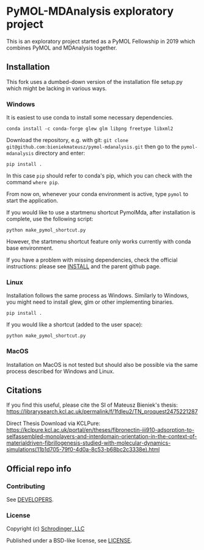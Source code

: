 # PyMOL-MDAnalysis exploratory project

This is an exploratory project started as a PyMOL Fellowship in 2019 
which combines PyMOL and MDAnalysis together. 

## Installation

This fork uses a dumbed-down version of the installation file setup.py 
which might be lacking in various ways. 

### Windows
It is easiest to use conda to install some necessary dependencies.
```
conda install -c conda-forge glew glm libpng freetype libxml2
```

Download the repository, e.g. with git:
`git clone git@github.com:bieniekmateusz/pymol-mdanalysis.git`
then go to the `pymol-mdanalysis` directory and enter:
```
pip install .
```
In this case `pip` should refer to conda's pip, which you can check
with the command `where pip`.

From now on, whenever your conda environment is active, 
type `pymol` to start the application. 

If you would like to use a startmenu shortcut PymolMda, after
installation is complete, use the following script:
```
python make_pymol_shortcut.py 
```

However, the startmenu shortcut feature only works currently 
with conda base environment. 

If you have a problem with missing dependencies, 
check the official instructions: please see [INSTALL](INSTALL) 
and the parent github page. 

### Linux

Installation follows the same process as Windows. 
Similarly to Windows, you might need to install 
glew, glm or other implementing binaries.  

```
pip install .
```
If you would like a shortcut (added to the user space):
```
python make_pymol_shortcut.py
```

### MacOS

Installation on MacOS is not tested but should also be
possible via the same process described for Windows and
Linux.

## Citations

If you find this useful, please cite the SI of Mateusz Bieniek's thesis:
https://librarysearch.kcl.ac.uk/permalink/f/1fdleu2/TN_proquest2475221287

Direct Thesis Download via KCLPure:
https://kclpure.kcl.ac.uk/portal/en/theses/fibronectin-iii910-adsorption-to-selfassembled-monolayers-and-interdomain-orientation-in-the-context-of-materialdriven-fibrillogenesis-studied-with-molecular-dynamics-simulations(11b1d705-79f0-4d0a-8c53-b68bc2c3338e).html
 
## Official repo info 

### Contributing

See [DEVELOPERS](DEVELOPERS).

### License

Copyright (c) [Schrodinger, LLC](https://www.schrodinger.com/)

Published under a BSD-like license, see [LICENSE](LICENSE).
